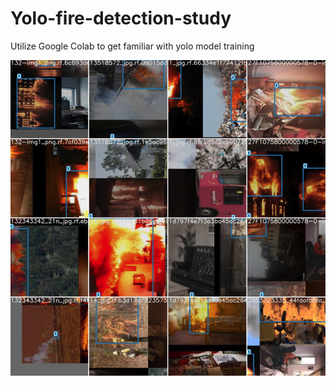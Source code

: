 # Yolo-fire-detection-study
Utilize Google Colab to get familiar with yolo model training

![Screenshot](docs/res.png)
